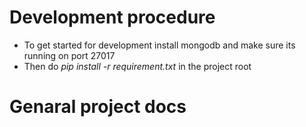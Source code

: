 # Development procedure
- To get started for development install mongodb and make sure its  running on port 27017  
- Then do *pip install -r requirement.txt* in the project root

# Genaral project docs
